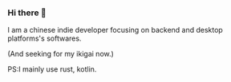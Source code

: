 ### Hi there 👋

I am a chinese indie developer focusing on backend and desktop platforms's softwares.

(And seeking for my ikigai now.)

PS:I mainly use rust, kotlin.
